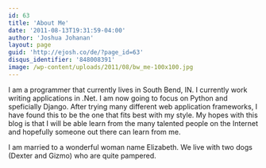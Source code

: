```yaml
---
id: 63
title: 'About Me'
date: '2011-08-13T19:31:59-04:00'
author: 'Joshua Johanan'
layout: page
guid: 'http://ejosh.co/de/?page_id=63'
disqus_identifier: '848008391'
image: /wp-content/uploads/2011/08/bw_me-100x100.jpg
---
```


I am a programmer that currently lives in South Bend, IN. I currently work writing applications in .Net. I am now going to focus on Python and speficially Django. After trying many different web application frameworks, I have found this to be the one that fits best with my style. My hopes with this blog is that I will be able learn from the many talented people on the Internet and hopefully someone out there can learn from me.

I am married to a wonderful woman name Elizabeth. We live with two dogs (Dexter and Gizmo) who are quite pampered.